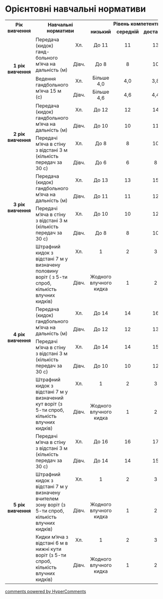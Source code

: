 <div id="hypercomments_widget" class="js-hypercomments-widget invisible"></div>

Орієнтовні навчальні нормативи
=============================

<table>
<tbody>
<tr>
<td rowspan="2" align="center"><b>Рік вивчення</b></td>
<td colspan="2" rowspan="2" align="center"><b>Навчальні нормативи</b></td>
<td colspan="4" align="center"><b>Рівень компетентності</b></td>
</tr>
<tr class="odd">
<td align="center"><b>низький</b></td>
<td align="center"><b>середній</b></td>
<td align="center"><b>достатній</b></td>
<td align="center"><b>високий</b></td>
</tr>
<tr class="even">
<td rowspan="4" align="center"><b>1 рік вивчення</b></td>
<td rowspan="2">Передача (кидок) ганд-больного м’яча на дальність (м)</td>
<td align="center">Хл.</td>
<td align="center">До 11</td>
<td align="center">11</td>
<td align="center">13</td>
<td align="center">14</td>
</tr>
<tr class="odd">
<td align="center">Дівч.</td>
<td align="center">До 8</td>
<td align="center">8</td>
<td align="center">10</td>
<td align="center">12</td>
</tr>
<tr class="even">
<td rowspan="2">Ведення гандбольного м’яча 15 м (с)</td>
<td align="center">Хл.</td>
<td align="center">Більше 4,0</td>
<td align="center">4,0</td>
<td align="center">3,8</td>
<td align="center">3,6</td>
</tr>
<tr class="odd">
<td align="center">Дівч.</td>
<td align="center">Більше 4,6</td>
<td align="center">4,6</td>
<td align="center">4,4</td>
<td align="center">4,2</td>
</tr>
<tr class="even">
<td rowspan="4" align="center"><b>2 рік вивчення</b></td>
<td rowspan="2">Передача (кидок) гандбольного м’яча на дальність (м)</td>
<td align="center">Хл.</td>
<td align="center">До 12</td>
<td align="center">12</td>
<td align="center">14</td>
<td align="center">15</td>
</tr>
<tr class="odd">
<td align="center">Дівч.</td>
<td align="center">До 10</td>
<td align="center">10</td>
<td align="center">11</td>
<td align="center">13</td>
</tr>
<tr class="even">
<td rowspan="2">Передачі м’яча в стіну з відстані 3 м (кількість передач за 30 с)</td>
<td align="center">Хл.</td>
<td align="center">До 8</td>
<td align="center">8</td>
<td align="center">10</td>
<td align="center">13</td>
</tr>
<tr class="odd">
<td align="center">Дівч.</td>
<td align="center">До 6</td>
<td align="center">6</td>
<td align="center">8</td>
<td align="center">10</td>
</tr>
<tr class="even">
<td rowspan="4" align="center"><b>3 рік вивчення</b></td>
<td rowspan="2">Передача (кидок) гандбольного м’яча на дальність (м)</td>
<td align="center">Хл.</td>
<td align="center">До 13</td>
<td align="center">13</td>
<td align="center">15</td>
<td align="center">16</td>
</tr>
<tr class="odd">
<td align="center">Дівч.</td>
<td align="center">До 11</td>
<td align="center">11</td>
<td align="center">12</td>
<td align="center">14</td>
</tr>
<tr class="even">
<td rowspan="2">Передачі м’яча в стіну з відстані 3 м (кількість передач за 30 с)</td>
<td align="center">Хл.</td>
<td align="center">До 10</td>
<td align="center">10</td>
<td align="center">12</td>
<td align="center">15</td>
</tr>
<tr class="odd">
<td align="center">Дівч.</td>
<td align="center">До 8</td>
<td align="center">8</td>
<td align="center">10</td>
<td align="center">12</td>
<tr class="even">
<td rowspan="8" align="center"><b>4 рік вивчення</b></td>
<td rowspan="2">Штрафний кидок з відстані 7 м у визначену половину воріт ( з 5-ти спроб, кількість влучних кидків)</td>
<td align="center">Хл.</td>
<td align="center">1</td>
<td align="center">2</td>
<td align="center">3</td>
<td align="center">4</td>
</tr>
<tr class="odd">
<td align="center">Дівч.</td>
<td align="center">Жодного влучного кидка</td>
<td align="center">1</td>
<td align="center">2</td>
<td align="center">3</td>
</tr>
<tr class="even">
<td rowspan="2">Передача (кидок) гандбольного м’яча на дальність (м)</td>
<td align="center">Хл.</td>
<td align="center">До 14</td>
<td align="center">14</td>
<td align="center">16</td>
<td align="center">17</td>
</tr>
<tr class="odd">
<td align="center">Дівч.</td>
<td align="center">До 12</td>
<td align="center">12</td>
<td align="center">13</td>
<td align="center">15</td>
</tr>
<tr class="even">
<td rowspan="2">Передачі м’яча в стіну з відстані 3 м (кількість передач за 30 с)</td>
<td align="center">Хл.</td>
<td align="center">До 14</td>
<td align="center">14</td>
<td align="center">15</td>
<td align="center">17</td>
</tr>
<tr class="odd">
<td align="center">Дівч.</td>
<td align="center">До 10</td>
<td align="center">10</td>
<td align="center">12</td>
<td align="center">13</td>
</tr>
<tr class="even">
<td rowspan="2">Штрафний кидок з відстані 7 м у визначений кут воріт (з 5-ти спроб, кількість влучних кидків)</td>
<td align="center">Хл.</td>
<td align="center">1</td>
<td align="center">2</td>
<td align="center">3</td>
<td align="center">4</td>
</tr>
<tr class="odd">
<td align="center">Дівч.</td>
<td align="center">Жодного влучного кидка</td>
<td align="center">1</td>
<td align="center">2</td>
<td align="center">3</td>
</tr>
<tr class="even">
<td rowspan="6" align="center"><b>5 рік вивчення</b></td>
<td rowspan="2">Передачі м’яча в стіну з відстані 3 м (кількість передач за 30 с)</td>
<td align="center">Хл.</td>
<td align="center">До 16</td>
<td align="center">16</td>
<td align="center">17</td>
<td align="center">18</td>
</tr>
<tr class="odd">
<td align="center">Дівч.</td>
<td align="center">До 14</td>
<td align="center">14</td>
<td align="center">15</td>
<td align="center">16</td>
</tr>
<tr class="even">
<td rowspan="2">Штрафний кидок з відстані 7 м у визначену вчителем зону воріт (з 5-ти спроб, кількість влучних кидків)</td>
<td align="center">Хл.</td>
<td align="center">1</td>
<td align="center">2</td>
<td align="center">3</td>
<td align="center">4</td>
</tr>
<tr class="odd">
<td align="center">Дівч.</td>
<td align="center">Жодного влучного кидка</td>
<td align="center">1</td>
<td align="center">2</td>
<td align="center">3</td>
</tr>
<tr class="even">
<td rowspan="2">Кидки м’яча з відстані 6 м в нижні кути воріт (з 5-ти спроб, кількість влучних кидків)</td>
<td align="center">Хл.</td>
<td align="center">1</td>
<td align="center">2</td>
<td align="center">3</td>
<td align="center">4</td>
</tr>
<tr class="odd">
<td align="center">Дівч.</td>
<td align="center">Жодного влучного кидка</td>
<td align="center">1</td>
<td align="center">2</td>
<td align="center">3</td>
</tr>
</tbody>
</table>

<div class="js-hypercomments-container">
    <a href="http://hypercomments.com" class="hc-link" title="comments widget">comments powered by HyperComments</a>
</div>